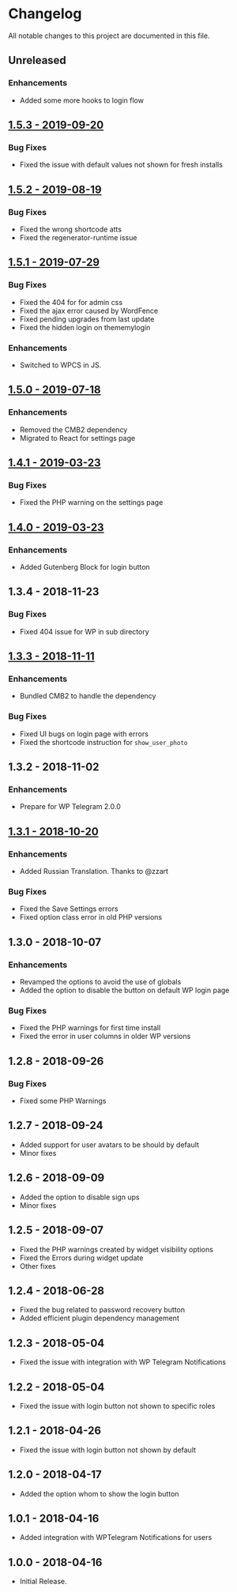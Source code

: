# Changelog
All notable changes to this project are documented in this file.

## Unreleased
### Enhancements
* Added some more hooks to login flow

## [1.5.3 - 2019-09-20](https://github.com/manzoorwanijk/wptelegram-login/releases/tag/v1.5.3)
### Bug Fixes
* Fixed the issue with default values not shown for fresh installs

## [1.5.2 - 2019-08-19](https://github.com/manzoorwanijk/wptelegram-login/releases/tag/v1.5.2)
### Bug Fixes
* Fixed the wrong shortcode atts
* Fixed the regenerator-runtime issue

## [1.5.1 - 2019-07-29](https://github.com/manzoorwanijk/wptelegram-login/releases/tag/v1.5.1)
### Bug Fixes
* Fixed the 404 for for admin css
* Fixed the ajax error caused by WordFence
* Fixed pending upgrades from last update
* Fixed the hidden login on thememylogin

### Enhancements
* Switched to WPCS in JS.

## [1.5.0 - 2019-07-18](https://github.com/manzoorwanijk/wptelegram-login/releases/tag/v1.5.0)
### Enhancements
* Removed the CMB2 dependency
* Migrated to React for settings page

## [1.4.1 - 2019-03-23](https://github.com/manzoorwanijk/wptelegram-login/releases/tag/v1.4.1)
### Bug Fixes
* Fixed the PHP warning on the settings page

## [1.4.0 - 2019-03-23](https://github.com/manzoorwanijk/wptelegram-login/releases/tag/v1.4.0)
### Enhancements
* Added Gutenberg Block for login button

## 1.3.4 - 2018-11-23

### Bug Fixes

* Fixed 404 issue for WP in sub directory

## [1.3.3 - 2018-11-11](https://github.com/manzoorwanijk/wptelegram-login/releases/tag/1.3.3)

### Enhancements

* Bundled CMB2 to handle the dependency

### Bug Fixes

* Fixed UI bugs on login page with errors
* Fixed the shortcode instruction for `show_user_photo`

## 1.3.2 - 2018-11-02

### Enhancements

* Prepare for WP Telegram 2.0.0

## [1.3.1 - 2018-10-20](https://github.com/manzoorwanijk/wptelegram-login/releases/tag/v1.3.1)

### Enhancements

* Added Russian Translation. Thanks to @zzart

### Bug Fixes

* Fixed the Save Settings errors
* Fixed option class error in old PHP versions

## 1.3.0 - 2018-10-07

### Enhancements

* Revamped the options to avoid the use of globals
* Added the option to disable the button on default WP login page

### Bug Fixes

* Fixed the PHP warnings for first time install
* Fixed the error in user columns in older WP versions

## 1.2.8 - 2018-09-26

### Bug Fixes

* Fixed some PHP Warnings

## 1.2.7 - 2018-09-24

* Added support for user avatars to be should by default
* Minor fixes

## 1.2.6 - 2018-09-09

* Added the option to disable sign ups
* Minor fixes

## 1.2.5 - 2018-09-07

* Fixed the PHP warnings created by widget visibility options
* Fixed the Errors during widget update
* Other fixes

## 1.2.4 - 2018-06-28

* Fixed the bug related to password recovery button
* Added efficient plugin dependency management

## 1.2.3 - 2018-05-04

* Fixed the issue with integration with WP Telegram Notifications

## 1.2.2 - 2018-05-04

* Fixed the issue with login button not shown to specific roles

## 1.2.1 - 2018-04-26

* Fixed the issue with login button not shown by default

## 1.2.0 - 2018-04-17

* Added the option whom to show the login button

## 1.0.1 - 2018-04-16

* Added integration with WPTelegram Notifications for users

## 1.0.0 - 2018-04-16

* Initial Release.